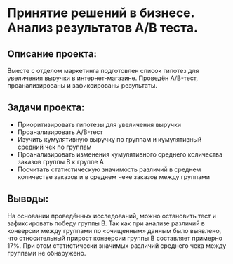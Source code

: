 # Принятие решений в бизнесе. Анализ результатов А/В теста.
## Описание проекта:
Вместе с отделом маркетинга подготовлен список гипотез для увеличения выручки в интернет-магазине. Проведён A/B-тест, проанализированы и зафиксированы результаты.
## Задачи проекта:
- Приоритизировать гипотезы для увеличения выручки
- Проанализировать A/B-тест
- Изучить кумулятивную выручку по группам и  кумулятивный средний чек по группам
- Проанализировать изменения кумулятивного среднего количества заказов группы B к группе A
- Посчитать статистическую значимость различий в среднем количестве заказов и в среднем чеке заказов между группами
## Выводы:
На основании проведённых исследований, можно остановить тест и зафиксировать победу группы B. Так как при анализе различий в конверсии между группами по «очищенным» данным было выявлено, что относительный прирост конверсии группы B составляет примерно 17%. При этом статистически значимых различий среднего чека между группами не обнаружено.

